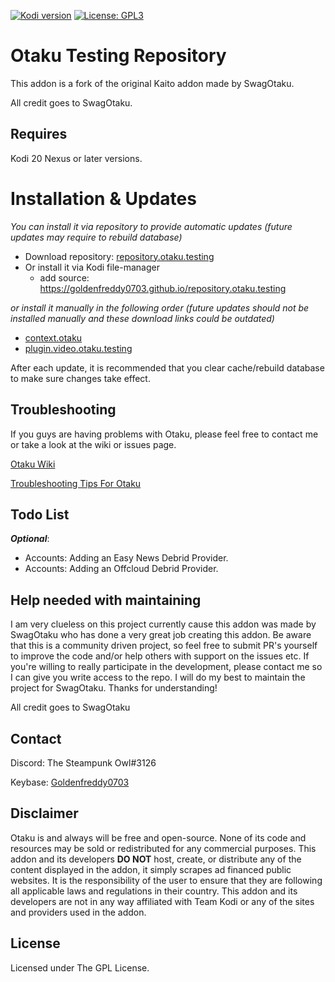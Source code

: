 [![Kodi version](https://img.shields.io/badge/kodi%20versions20/21-blue)](https://kodi.tv/)
[![License: GPL3](https://img.shields.io/badge/License-GPL3-yellow.svg)](https://opensource.org/licenses/GPL-3.0)

# Otaku Testing Repository

This addon is a fork of the original Kaito addon made by SwagOtaku.

All credit goes to SwagOtaku.

## Requires

Kodi 20 Nexus or later versions.

# Installation & Updates

_You can install it via repository to provide automatic updates (future updates may require to rebuild database)_

- Download repository: [repository.otaku.testing](https://github.com/Goldenfreddy0703/repository.otaku/blob/master/repository.otaku.testing-1.0.zip?raw=true)
- Or install it via Kodi file-manager
  - add source: <https://goldenfreddy0703.github.io/repository.otaku.testing>

_or install it manually in the following order (future updates should not be installed manually and these download links could be outdated)_

- [context.otaku](https://github.com/Goldenfreddy0703/repository.otaku.testing/raw/master/repo/zips/context.otaku/context.otaku-1.0.19.zip)
- [plugin.video.otaku.testing](https://github.com/Goldenfreddy0703/repository.otaku.testing/raw/master/repo/zips/plugin.video.otaku.testing/plugin.video.otaku.testing-5.1.0.zip)

After each update, it is recommended that you clear cache/rebuild database to make sure changes take effect.

## Troubleshooting

If you guys are having problems with Otaku, please feel free to contact me or take a look at the wiki or issues page.

[Otaku Wiki](https://github.com/Goldenfreddy0703/Otaku/wiki)

[Troubleshooting Tips For Otaku](https://github.com/Goldenfreddy0703/Otaku/issues/15)

## Todo List

**_Optional_**:
- Accounts: Adding an Easy News Debrid Provider.
- Accounts: Adding an Offcloud Debrid Provider.

## Help needed with maintaining

I am very clueless on this project currently cause this addon was made by SwagOtaku who has done a very great job creating this addon. Be aware that this is a community driven project, so feel free to submit PR's yourself to improve the code and/or help others with support on the issues etc. If you're willing to really participate in the development, please contact me so I can give you write access to the repo. I will do my best to maintain the project for SwagOtaku. Thanks for understanding!

All credit goes to SwagOtaku

## Contact

Discord: The Steampunk Owl#3126

Keybase: [Goldenfreddy0703](https://keybase.io/goldenfreddy0703)

## Disclaimer 

Otaku is and always will be free and open-source. None of its code and resources may be sold or redistributed for any commercial purposes. This addon and its developers **DO NOT** host, create, or distribute any of the content displayed in the addon, it simply scrapes ad financed public websites. It is the responsibility of the user to ensure that they are following all applicable laws and regulations in their country. This addon and its developers are not in any way affiliated with Team Kodi or any of the sites and providers used in the addon.

## License

Licensed under The GPL License.
